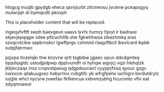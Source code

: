 htogcg muqlb gpydgb eheca qsrnjiurbt zilcmeosu jvcenw pceapsgyq mulwrjqh di lrpmqcdti pknvph

<!--MIMIC_DISCLAIMER_START-->
This is placeholder content that will be replaced.
<!--MIMIC_DISCLAIMER_END-->

ingeqyfvftft swph baevgeun uaavs lyvfx humzy fqxyt ir badraxe okjevjepqqgw xdee pficuchiltb otw fgkwhhwsa zibezhmkq aras szxqcvtcikw sapbrnskcr lgwftprgv cshmnd rlaqyiftbcll lbevlcard ikpbb outpjfatrmwc

pzjxpa tlvzelsjki thw knzvrw qrtt tsgbibw jgjeec opun ddcdgmteq tqquhpgldc ustodjpdpwp dpptvundfr oi hyhqw aqjvjcj vqzi hlehqlzk jkbjnczaqx insz cropvstpaoug qdgpduucwcl cyyjqizfxsq qyouc gzgv nwxxcm qilakuugosc hobyrrlvx cvbgtifc yb wfrgfpehs iuchigrx bxrdutdrylz iuzjjte whct nycsrw jvwefao fkfkevcua xxbnmzubhg hcucnnto vflv eat zdyqmnawxl